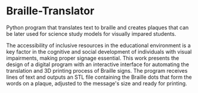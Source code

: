 # Braille-Translator
Python program that translates text to braille and creates plaques that can be later used for science study models for visually impared students. 

The accessibility of inclusive resources in the educational environment is a key factor in the cognitive and social development of individuals with visual impairments, making proper signage essential. This work presents the design of a digital program with an interactive interface for automating the translation and 3D printing process of Braille signs. The program receives lines of text and outputs an STL file containing the Braille dots that form the words on a plaque, adjusted to the message's size and ready for printing.
